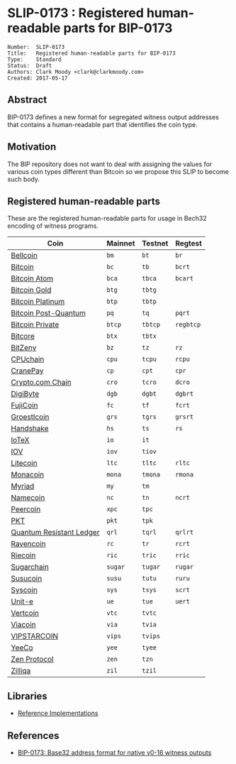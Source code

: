 # SLIP-0173 : Registered human-readable parts for BIP-0173

```
Number:  SLIP-0173
Title:   Registered human-readable parts for BIP-0173
Type:    Standard
Status:  Draft
Authors: Clark Moody <clark@clarkmoody.com>
Created: 2017-05-17
```

## Abstract

BIP-0173 defines a new format for segregated witness output addresses that contains a human-readable part that identifies the coin type.

## Motivation

The BIP repository does not want to deal with assigning the values for various coin types different than Bitcoin so we propose this SLIP to become such body.

## Registered human-readable parts

These are the registered human-readable parts for usage in Bech32 encoding of witness programs.

| Coin                                           | Mainnet | Testnet | Regtest   |
| ---------------------------------------------- | ------- | ------- | --------- |
| [Bellcoin](https://bellcoin.web4u.jp/)         | `bm`    | `bt`    | `br`      |
| [Bitcoin](https://bitcoin.org/)                | `bc`    | `tb`    | `bcrt`    |
| [Bitcoin Atom](https://bitcoinatom.io/)        | `bca`   | `tbca`  | `bcart`   |
| [Bitcoin Gold](https://bitcoingold.org/)       | `btg`   | `tbtg`  |           |
| [Bitcoin Platinum](https://btcplt.org/)        | `btp`   | `tbtp`  |           |
| [Bitcoin Post-Quantum](https://bitcoinpq.org/) | `pq`    | `tq`    | `pqrt`    |
| [Bitcoin Private](https://btcprivate.org/)     | `btcp`  | `tbtcp` | `regbtcp` |
| [Bitcore](https://bitcore.cc/)                 | `btx`   | `tbtx`  |           |
| [BitZeny](https://bitzeny.tech/)               | `bz`    | `tz`    | `rz`      |
| [CPUchain](https://cpuchain.org)               | `cpu`   | `tcpu`  | `rcpu`    |
| [CranePay](https://cranepay.io/)               | `cp`    | `cpt`   | `cpr`     |
| [Crypto.com Chain](https://crypto.com/chain)   | `cro`   | `tcro`  | `dcro`    |
| [DigiByte](https://www.digibyte.io/)           | `dgb`   | `dgbt`  | `dgbrt`   |
| [FujiCoin](http://www.fujicoin.org/)           | `fc`    | `tf`    | `fcrt`    |
| [Groestlcoin](https://groestlcoin.org/)        | `grs`   | `tgrs`  | `grsrt`   |
| [Handshake](https://handshake.org/)            | `hs`    | `ts`    | `rs`      |
| [IoTeX](https://github.com/iotexproject/iotex-address) | `io` | `it` |         |
| [IOV](https://www.iov.one/)                    | `iov`   | `tiov`  |           |
| [Litecoin](https://litecoin.org/)              | `ltc`   | `tltc`  | `rltc`    |
| [Monacoin](https://monacoin.org/)              | `mona`  | `tmona` | `rmona`   |
| [Myriad](https://myriadcoin.org/)              | `my`    | `tm`    |           |
| [Namecoin](https://www.namecoin.org/)          | `nc`    | `tn`    | `ncrt`    |
| [Peercoin](https://www.peercoin.net)           | `xpc`   | `tpc`   |           |
| [PKT](https://github.com/pkt-cash/pktd)        | `pkt`   | `tpk`   |           |
| [Quantum Resistant Ledger](https://theqrl.org) | `qrl`   | `tqrl`  | `qrlrt`   |
| [Ravencoin](https://ravencoin.org/)            | `rc`    | `tr`    | `rcrt`    |
| [Riecoin](https://riecoin.dev/)                | `ric`   | `tric`  | `rric`    |
| [Sugarchain](https://sugarchain.org/)          | `sugar` | `tugar` | `rugar`   |
| [Susucoin](https://www.susukino.com/)          | `susu`  | `tutu`  | `ruru`    |
| [Syscoin](https://syscoin.org/)                | `sys`   | `tsys`  | `scrt`    |
| [Unit-e](https://dtr.org/unit-e/)              | `ue`    | `tue`   | `uert`    |
| [Vertcoin](https://vertcoin.org/)              | `vtc`   | `tvtc`  |           |
| [Viacoin](https://viacoin.org/)                | `via`   | `tvia`  |           |
| [VIPSTARCOIN](https://www.vipstarcoin.jp/)     | `vips`  | `tvips` |           |
| [YeeCo](https://www.yeeco.io/)                 | `yee`   | `tyee`  |           |
| [Zen Protocol](https://zenprotocol.com/)       | `zen`   | `tzn`   |           |
| [Zilliqa](https://zilliqa.com/)                | `zil`   | `tzil`  |           |

## Libraries

* [Reference Implementations](https://github.com/sipa/bech32/tree/master/ref)

## References

* [BIP-0173: Base32 address format for native v0-16 witness outputs](https://github.com/bitcoin/bips/blob/master/bip-0173.mediawiki)
